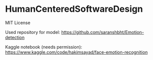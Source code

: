 # HumanCenteredSoftwareDesign

MIT License

Used repository for model: https://github.com/saranshbht/Emotion-detection

Kaggle notebook (needs permission): https://www.kaggle.com/code/hakimsayad/face-emotion-recognition
